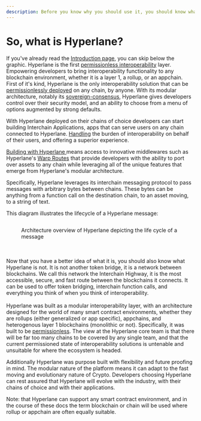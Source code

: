 ```yaml
---
description: Before you know why you should use it, you should know what it is, right?
---
```


# So, what is Hyperlane?

If you've already read the [Introduction page](../../), you can skip below the graphic. Hyperlane is the first [permissionless interoperability](../../deploy/permissionless-interoperability.md) layer. Empowering developers to bring interoperability functionality to any blockchain environment, whether it is a layer 1, a rollup, or an appchain. First of it's kind, Hyperlane is the only interoperability solution that can be [permissionlessly deployed](../../deploy/deploy-hyperlane/) on any chain, by anyone. With its modular architecture, notably its [sovereign-consensus](../../protocol/sovereign-consensus/ "mention"), Hyperlane gives developers control over their security model, and an ability to choose from a menu of options augmented by strong defaults.&#x20;

With Hyperlane deployed on their chains of choice developers can start building Interchain Applications, apps that can serve users on any chain connected to Hyperlane. [Handling](../../apis/messaging-api/receive.md) the burden of interoperability on behalf of their users, and offering a superior experience.&#x20;

[Building with Hyperlane ](../../build-with-hyperlane/quickstarts/)means access to innovative middlewares such as Hyperlane's [Warp Routes](../../apis-and-sdks/warp-api.md) that provide developers with the ability to port over assets to any chain while leveraging all of the unique features that emerge from Hyperlane's modular architecture.

Specifically, Hyperlane leverages its interchain messaging protocol to pass messages with arbitrary bytes between chains. These bytes can be anything from a function call on the destination chain, to an asset moving, to a string of text.

This diagram illustrates the lifecycle of a Hyperlane message:

<figure><img src="../../.gitbook/assets/Hyperlane Message Lifecycle Clear bg.png" alt=""><figcaption><p>Architecture overview of Hyperlane depicting the life cycle of a message</p></figcaption></figure>

\
\
Now that you have a better idea of what it is, you should also know what Hyperlane is not. It is not another token bridge, it is a network between blockchains. We call this network the Interchain Highway, it is the most accessible, secure, and fast route between the blockchains it connects. It can be used to offer token bridging, interchain function calls, and everything you think of when you think of interoperability.\
\
Hyperlane was built as a modular interoperability layer, with an architecture designed for the world of many smart contract environments, whether they are rollups (either generalized or app specific), appchains, and heterogenous layer 1 blockchains (monolithic or not). Specifically, it was built to be [permissionless](../../deploy/permissionless-interoperability.md). The view at the Hyperlane core team is that there will be far too many chains to be covered by any single team, and that the current permissioned state of interoperability solutions is untenable and unsuitable for where the ecosystem is headed. &#x20;

Additionally Hyperlane was purpose built with flexibility and future proofing in mind. The modular nature of the platform means it can adapt to the fast moving and evolutionary nature of Crypto. Developers choosing Hyperlane can rest assured that Hyperlane will evolve with the industry, with their chains of choice and with their applications.&#x20;

Note: that Hyperlane can support any smart contract environment, and in the course of these docs the term blockchain or chain will be used where rollup or appchain are often equally suitable.&#x20;
